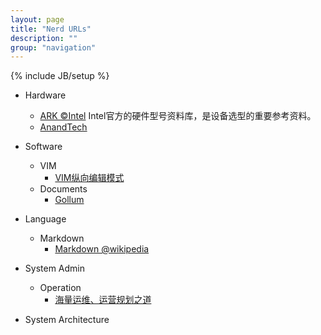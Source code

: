 ```yaml
---
layout: page
title: "Nerd URLs"
description: ""
group: "navigation"
---
```

{% include JB/setup %}

*    Hardware
     *    [ARK &copy;Intel](http://ark.intel.com)
          Intel官方的硬件型号资料库，是设备选型的重要参考资料。
     *    [AnandTech](http://www.anandtech.com)

*    Software
     *    VIM
          *    [VIM纵向编辑模式](http://www.ibm.com/developerworks/cn/linux/l-cn-vimcolumn/index.html)
     *    Documents
          *    [Gollum](https://github.com/github/gollum)

*    Language
     *    Markdown
          *    [Markdown @wikipedia](http://en.wikipedia.org/wiki/Markdown)

*    System Admin
     *    Operation
          *    [海量运维、运营规划之道](http://www.itkoala.com)

*    System Architecture



